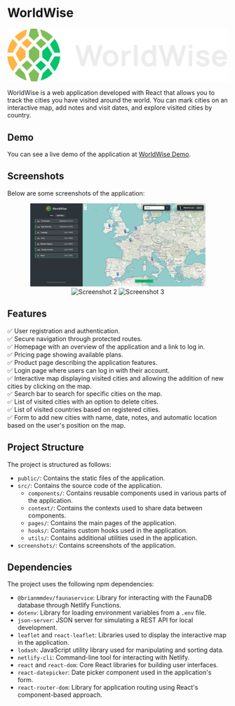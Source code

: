 # WorldWise

<p align="center">
  <img src="https://github.com/JoseAlbDR/worldwide/blob/main/public/logo.png" alt="WorldWise Logo">
</p>

WorldWise is a web application developed with React that allows you to track the cities you have visited around the world. You can mark cities on an interactive map, add notes and visit dates, and explore visited cities by country.

## Demo

You can see a live demo of the application at [WorldWise Demo]([https://worldwise-demo.com](https://worldwise.jadelgadorobles.com/)).

## Screenshots

Below are some screenshots of the application:

<p align="center">
  <img src="https://github.com/JoseAlbDR/worldwide/blob/netlify/public/WorldWise.PNG" alt="Screenshot 1" width="400">
  <img src="screenshots/screenshot2.png" alt="Screenshot 2" width="400">
  <img src="screenshots/screenshot3.png" alt="Screenshot 3" width="400">
</p>

## Features

✅ User registration and authentication.  
✅ Secure navigation through protected routes.  
✅ Homepage with an overview of the application and a link to log in.  
✅ Pricing page showing available plans.  
✅ Product page describing the application features.  
✅ Login page where users can log in with their account.  
✅ Interactive map displaying visited cities and allowing the addition of new cities by clicking on the map.  
✅ Search bar to search for specific cities on the map.  
✅ List of visited cities with an option to delete cities.  
✅ List of visited countries based on registered cities.  
✅ Form to add new cities with name, date, notes, and automatic location based on the user's position on the map.

## Project Structure

The project is structured as follows:

- `public/`: Contains the static files of the application.
- `src/`: Contains the source code of the application.
  - `components/`: Contains reusable components used in various parts of the application.
  - `context/`: Contains the contexts used to share data between components.
  - `pages/`: Contains the main pages of the application.
  - `hooks/`: Contains custom hooks used in the application.
  - `utils/`: Contains additional utilities used in the application.
- `screenshots/`: Contains screenshots of the application.

## Dependencies

The project uses the following npm dependencies:

- `@brianmmdev/faunaservice`: Library for interacting with the FaunaDB database through Netlify Functions.
- `dotenv`: Library for loading environment variables from a `.env` file.
- `json-server`: JSON server for simulating a REST API for local development.
- `leaflet` and `react-leaflet`: Libraries used to display the interactive map in the application.
- `lodash`: JavaScript utility library used for manipulating and sorting data.
- `netlify-cli`: Command-line tool for interacting with Netlify.
- `react` and `react-dom`: Core React libraries for building user interfaces.
- `react-datepicker`: Date picker component used in the application's form.
- `react-router-dom`: Library for application routing using React's component-based approach.


